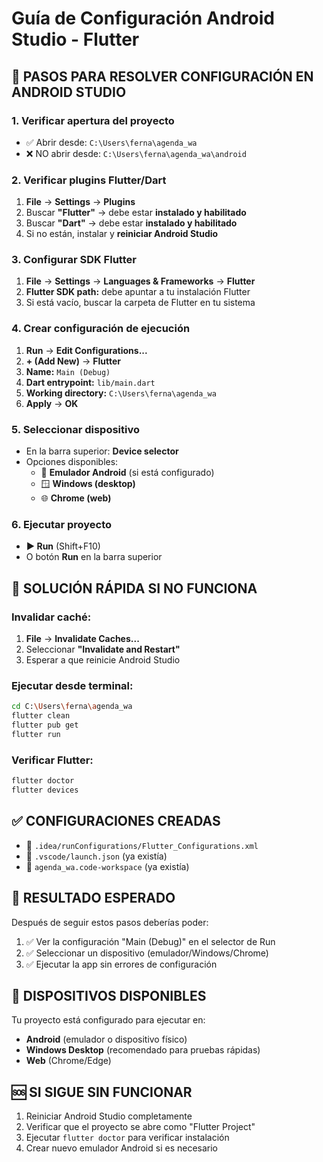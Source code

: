 # Guía de Configuración Android Studio - Flutter

## 🔧 **PASOS PARA RESOLVER CONFIGURACIÓN EN ANDROID STUDIO**

### **1. Verificar apertura del proyecto**
- ✅ Abrir desde: `C:\Users\ferna\agenda_wa`
- ❌ NO abrir desde: `C:\Users\ferna\agenda_wa\android`

### **2. Verificar plugins Flutter/Dart**
1. **File** → **Settings** → **Plugins**
2. Buscar **"Flutter"** → debe estar **instalado y habilitado**
3. Buscar **"Dart"** → debe estar **instalado y habilitado**
4. Si no están, instalar y **reiniciar Android Studio**

### **3. Configurar SDK Flutter**
1. **File** → **Settings** → **Languages & Frameworks** → **Flutter**
2. **Flutter SDK path:** debe apuntar a tu instalación Flutter
3. Si está vacío, buscar la carpeta de Flutter en tu sistema

### **4. Crear configuración de ejecución**
1. **Run** → **Edit Configurations...**
2. **+ (Add New)** → **Flutter**
3. **Name:** `Main (Debug)`
4. **Dart entrypoint:** `lib/main.dart`
5. **Working directory:** `C:\Users\ferna\agenda_wa`
6. **Apply** → **OK**

### **5. Seleccionar dispositivo**
- En la barra superior: **Device selector**
- Opciones disponibles:
  - 📱 **Emulador Android** (si está configurado)
  - 🪟 **Windows (desktop)**
  - 🌐 **Chrome (web)**

### **6. Ejecutar proyecto**
- **▶️ Run** (Shift+F10)
- O botón **Run** en la barra superior

## 🚨 **SOLUCIÓN RÁPIDA SI NO FUNCIONA**

### **Invalidar caché:**
1. **File** → **Invalidate Caches...**
2. Seleccionar **"Invalidate and Restart"**
3. Esperar a que reinicie Android Studio

### **Ejecutar desde terminal:**
```bash
cd C:\Users\ferna\agenda_wa
flutter clean
flutter pub get
flutter run
```

### **Verificar Flutter:**
```bash
flutter doctor
flutter devices
```

## ✅ **CONFIGURACIONES CREADAS**

- 📁 `.idea/runConfigurations/Flutter_Configurations.xml`
- 📁 `.vscode/launch.json` (ya existía)
- 📁 `agenda_wa.code-workspace` (ya existía)

## 🎯 **RESULTADO ESPERADO**

Después de seguir estos pasos deberías poder:
1. ✅ Ver la configuración "Main (Debug)" en el selector de Run
2. ✅ Seleccionar un dispositivo (emulador/Windows/Chrome)
3. ✅ Ejecutar la app sin errores de configuración

## 📱 **DISPOSITIVOS DISPONIBLES**

Tu proyecto está configurado para ejecutar en:
- **Android** (emulador o dispositivo físico)
- **Windows Desktop** (recomendado para pruebas rápidas)
- **Web** (Chrome/Edge)

## 🆘 **SI SIGUE SIN FUNCIONAR**

1. Reiniciar Android Studio completamente
2. Verificar que el proyecto se abre como "Flutter Project"
3. Ejecutar `flutter doctor` para verificar instalación
4. Crear nuevo emulador Android si es necesario
